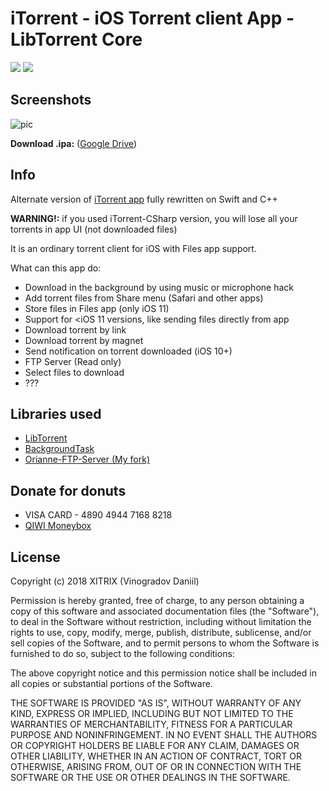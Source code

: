 # iTorrent - iOS Torrent client App - LibTorrent Core

![](https://img.shields.io/badge/iOS-9.3+-blue.svg)
![](https://www.bitrise.io/app/26ce0756a727335c/status.svg?token=BLhjBICoPvmOtO1nzIVMYQ&branch=master)

## Screenshots

![pic](https://user-images.githubusercontent.com/9553519/39924916-59d76598-5532-11e8-83ee-f87877492603.png)

**Download .ipa:** ([Google Drive](https://goo.gl/j2WRbv))

## Info

Alternate version of [iTorrent app](https://github.com/XITRIX/iTorrent_CSharp) fully rewritten on Swift and C++ 

**WARNING!:** if you used iTorrent-CSharp version, you will lose all your torrents in app UI (not downloaded files)

It is an ordinary torrent client for iOS with Files app support.

What can this app do:
- Download in the background by using music or microphone hack
- Add torrent files from Share menu (Safari and other apps)
- Store files in Files app (only iOS 11)
- Support for <iOS 11 versions, like sending files directly from app
- Download torrent by link
- Download torrent by magnet
- Send notification on torrent downloaded (iOS 10+)
- FTP Server (Read only)
- Select files to download
- ??? 

## Libraries used

- [LibTorrent](https://github.com/arvidn/libtorrent)
- [BackgroundTask](https://github.com/yarodevuci/backgroundTask)
- [Orianne-FTP-Server (My fork)](https://github.com/XITRIX/Orianne-FTP-Server)

## Donate for donuts

- VISA CARD - 4890 4944 7168 8218
- [QIWI Moneybox](https://qiwi.me/c5ec30ff-21d6-428b-9a10-29a1d18242db)

## License

Copyright (c) 2018 XITRIX (Vinogradov Daniil)

Permission is hereby granted, free of charge, to any person obtaining a copy
of this software and associated documentation files (the "Software"), to deal 
in the Software without restriction, including without limitation the rights 
to use, copy, modify, merge, publish, distribute, sublicense, and/or sell
copies of the Software, and to permit persons to whom the Software is
furnished to do so, subject to the following conditions:

The above copyright notice and this permission notice shall be included in all
copies or substantial portions of the Software.

THE SOFTWARE IS PROVIDED "AS IS", WITHOUT WARRANTY OF ANY KIND, EXPRESS OR
IMPLIED, INCLUDING BUT NOT LIMITED TO THE WARRANTIES OF MERCHANTABILITY,
FITNESS FOR A PARTICULAR PURPOSE AND NONINFRINGEMENT. IN NO EVENT SHALL THE
AUTHORS OR COPYRIGHT HOLDERS BE LIABLE FOR ANY CLAIM, DAMAGES OR OTHER 
LIABILITY, WHETHER IN AN ACTION OF CONTRACT, TORT OR OTHERWISE, ARISING FROM,
OUT OF OR IN CONNECTION WITH THE SOFTWARE OR THE USE OR OTHER DEALINGS IN THE
SOFTWARE.

